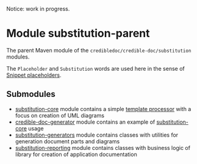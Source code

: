 Notice: work in progress.

# Module substitution-parent
The parent Maven module of the `credibledoc/credible-doc/substitution` modules.

The `Placeholder` and `Substitution` words are used here in the sense
of [Snippet placeholders](https://en.wikipedia.org/wiki/Snippet_(programming)#Snippet_placeholders).

## Submodules
* [substitution-core](substitution-core/README.md) module contains
a simple [template processor](https://en.wikipedia.org/wiki/Template_processor) with a focus on creation of UML diagrams
* [credible-doc-generator](credible-doc-generator/README.md) module contains an example
of [substitution-core](substitution-core/README.md) usage
* [substitution-generators](substitution-generators/README.md) module contains classes
with utilities for generation document parts and diagrams
* [substitution-reporting](substitution-reporting/README.md) module contains classes with business logic of library
for creation of application documentation
